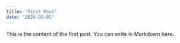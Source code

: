```yaml
---
title: "First Post"
date: "2024-05-01"
---
```


This is the content of the first post. You can write in Markdown here.
